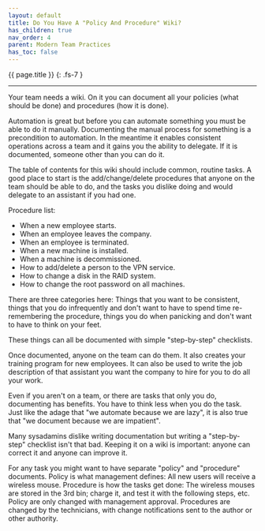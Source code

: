 ```yaml
---
layout: default
title: Do You Have A "Policy And Procedure" Wiki?
has_children: true
nav_order: 4
parent: Modern Team Practices
has_toc: false
---
```


{{ page.title }}
{: .fs-7 }

---

Your team needs a wiki. On it you can document all your policies (what
should be done) and procedures (how it is done).

Automation is great but before you can automate something you must be
able to do it manually. Documenting the manual process for something is
a precondition to automation. In the meantime it enables consistent
operations across a team and it gains you the ability to delegate. If it
is documented, someone other than you can do it.

The table of contents for this wiki should include common, routine
tasks. A good place to start is the add/change/delete procedures that
anyone on the team should be able to do, and the tasks you dislike doing
and would delegate to an assistant if you had one.

Procedure list:

- When a new employee starts.
- When an employee leaves the company.
- When an employee is terminated.
- When a new machine is installed.
- When a machine is decommissioned.
- How to add/delete a person to the VPN service.
- How to change a disk in the RAID system.
- How to change the root password on all machines.

There are three categories here: Things that you want to be consistent,
things that you do infrequently and don't want to have to spend time
re-remembering the procedure, things you do when panicking and don't
want to have to think on your feet.

These things can all be documented with simple "step-by-step"
checklists.

Once documented, anyone on the team can do them. It also creates your
training program for new employees. It can also be used to write the job
description of that assistant you want the company to hire for you to do
all your work.

Even if you aren't on a team, or there are tasks that only you do,
documenting has benefits. You have to think less when you do the task.
Just like the adage that "we automate because we are lazy", it is also
true that "we document because we are impatient".

Many sysadamins dislike writing documentation but writing a
"step-by-step" checklist isn't that bad. Keeping it on a wiki is
important: anyone can correct it and anyone can improve it.

For any task you might want to have separate "policy" and "procedure"
documents. Policy is what management defines: All new users will receive
a wireless mouse. Procedure is how the tasks get done: The wireless
mouses are stored in the 3rd bin; charge it, and test it with the
following steps, etc. Policy are only changed with management approval.
Procedures are changed by the technicians, with change notifications
sent to the author or other authority.
